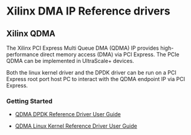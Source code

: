 # Xilinx DMA IP Reference drivers

## Xilinx QDMA

The Xilinx PCI Express Multi Queue DMA (QDMA) IP provides high-performance direct memory access (DMA) via PCI Express. The PCIe QDMA can be implemented in UltraScale+ devices.

Both the linux kernel driver and the DPDK driver can be run on a PCI Express root port host PC to interact with the QDMA endpoint IP via PCI Express.

### Getting Started

* [QDMA DPDK Reference Driver User Guide](QDMA/DPDK/docs/DPDK_qdma_driver_user_guide.pdf)

* [QDMA Linux Kernel Reference Driver User Guide](QDMA/linux-kernel/docs/linux_qdma_driver_user_guide.pdf)


